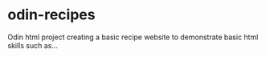 # odin-recipes
Odin html project creating a basic recipe website to demonstrate basic html skills such as...
